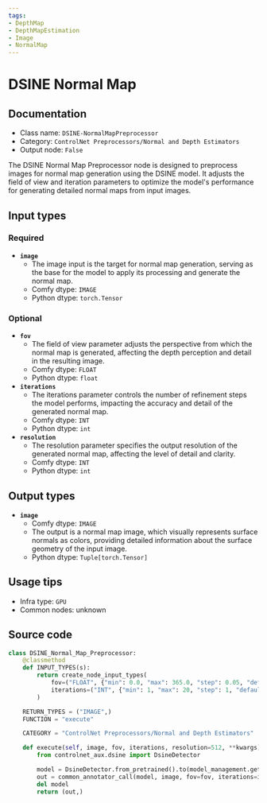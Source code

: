 ```yaml
---
tags:
- DepthMap
- DepthMapEstimation
- Image
- NormalMap
---
```


# DSINE Normal Map
## Documentation
- Class name: `DSINE-NormalMapPreprocessor`
- Category: `ControlNet Preprocessors/Normal and Depth Estimators`
- Output node: `False`

The DSINE Normal Map Preprocessor node is designed to preprocess images for normal map generation using the DSINE model. It adjusts the field of view and iteration parameters to optimize the model's performance for generating detailed normal maps from input images.
## Input types
### Required
- **`image`**
    - The image input is the target for normal map generation, serving as the base for the model to apply its processing and generate the normal map.
    - Comfy dtype: `IMAGE`
    - Python dtype: `torch.Tensor`
### Optional
- **`fov`**
    - The field of view parameter adjusts the perspective from which the normal map is generated, affecting the depth perception and detail in the resulting image.
    - Comfy dtype: `FLOAT`
    - Python dtype: `float`
- **`iterations`**
    - The iterations parameter controls the number of refinement steps the model performs, impacting the accuracy and detail of the generated normal map.
    - Comfy dtype: `INT`
    - Python dtype: `int`
- **`resolution`**
    - The resolution parameter specifies the output resolution of the generated normal map, affecting the level of detail and clarity.
    - Comfy dtype: `INT`
    - Python dtype: `int`
## Output types
- **`image`**
    - Comfy dtype: `IMAGE`
    - The output is a normal map image, which visually represents surface normals as colors, providing detailed information about the surface geometry of the input image.
    - Python dtype: `Tuple[torch.Tensor]`
## Usage tips
- Infra type: `GPU`
- Common nodes: unknown


## Source code
```python
class DSINE_Normal_Map_Preprocessor:
    @classmethod
    def INPUT_TYPES(s):
        return create_node_input_types(
            fov=("FLOAT", {"min": 0.0, "max": 365.0, "step": 0.05, "default": 60.0}),
            iterations=("INT", {"min": 1, "max": 20, "step": 1, "default": 5})
        )

    RETURN_TYPES = ("IMAGE",)
    FUNCTION = "execute"

    CATEGORY = "ControlNet Preprocessors/Normal and Depth Estimators"

    def execute(self, image, fov, iterations, resolution=512, **kwargs):
        from controlnet_aux.dsine import DsineDetector

        model = DsineDetector.from_pretrained().to(model_management.get_torch_device())
        out = common_annotator_call(model, image, fov=fov, iterations=iterations, resolution=resolution)
        del model
        return (out,)

```
